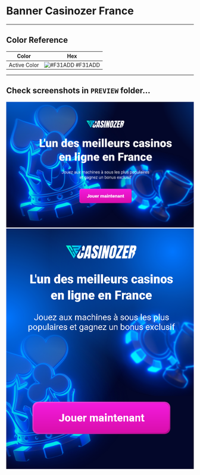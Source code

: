 # Banner Casinozer France

---

## Color Reference

| Color            | Hex                                                              |
| ---------------- | ---------------------------------------------------------------- |
| Active Color | ![#F31ADD](https://via.placeholder.com/10/F31ADD?text=+) #F31ADD |

---

## Check screenshots in `PREVIEW` folder... 

![MainScreenDesktop](./PREVIEW/Desktop.png)
![MainScreenMobile](./PREVIEW/Mobile.png)